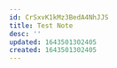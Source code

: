 ```yaml
---
id: CrSxvK1kMz3BedA4NhJJS
title: Test Note
desc: ''
updated: 1643501302405
created: 1643501302405
---
```


